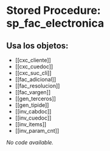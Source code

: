 # Stored Procedure: sp_fac_electronica

## Usa los objetos:
- [[cxc_cliente]]
- [[cxc_cuedoc]]
- [[cxc_suc_cli]]
- [[fac_adicional]]
- [[fac_resolucion]]
- [[fac_vargen]]
- [[gen_terceros]]
- [[gen_tipide]]
- [[inv_cabdoc]]
- [[inv_cuedoc]]
- [[inv_items]]
- [[inv_param_cnt]]

*No code available.*
